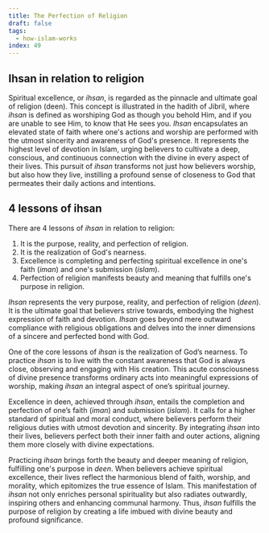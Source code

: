 ```yaml
---
title: The Perfection of Religion
draft: false
tags:
  - how-islam-works
index: 49
---
```

## Ihsan in relation to religion 

Spiritual excellence, or *ihsan*, is regarded as the pinnacle and ultimate goal of religion (deen). This concept is illustrated in the hadith of Jibril, where *ihsan* is defined as worshiping God as though you behold Him, and if you are unable to see Him, to know that He sees you. *Ihsan* encapsulates an elevated state of faith where one's actions and worship are performed with the utmost sincerity and awareness of God's presence. It represents the highest level of devotion in Islam, urging believers to cultivate a deep, conscious, and continuous connection with the divine in every aspect of their lives. This pursuit of *ihsan* transforms not just how believers worship, but also how they live, instilling a profound sense of closeness to God that permeates their daily actions and intentions.

## 4 lessons of ihsan 

There are 4 lessons of *ihsan* in relation to religion: 

1. It is the purpose, reality, and perfection of religion.
2. It is the realization of God's nearness. 
3. Excellence is completing and perfecting spiritual excellence in one's faith (*iman*) and one's submission (*islam*).
4. Perfection of religion manifests beauty and meaning that fulfills one's purpose in religion.

*Ihsan* represents the very purpose, reality, and perfection of religion (*deen*). It is the ultimate goal that believers strive towards, embodying the highest expression of faith and devotion. *Ihsan* goes beyond mere outward compliance with religious obligations and delves into the inner dimensions of a sincere and perfected bond with God.

One of the core lessons of *ihsan* is the realization of God’s nearness. To practice *ihsan* is to live with the constant awareness that God is always close, observing and engaging with His creation. This acute consciousness of divine presence transforms ordinary acts into meaningful expressions of worship, making *ihsan* an integral aspect of one’s spiritual journey.

Excellence in deen, achieved through *ihsan*, entails the completion and perfection of one’s faith (*iman*) and submission (*islam*). It calls for a higher standard of spiritual and moral conduct, where believers perform their religious duties with utmost devotion and sincerity. By integrating *ihsan* into their lives, believers perfect both their inner faith and outer actions, aligning them more closely with divine expectations.

Practicing *ihsan* brings forth the beauty and deeper meaning of religion, fulfilling one's purpose in *deen*. When believers achieve spiritual excellence, their lives reflect the harmonious blend of faith, worship, and morality, which epitomizes the true essence of Islam. This manifestation of *ihsan* not only enriches personal spirituality but also radiates outwardly, inspiring others and enhancing communal harmony. Thus, *ihsan* fulfills the purpose of religion by creating a life imbued with divine beauty and profound significance.